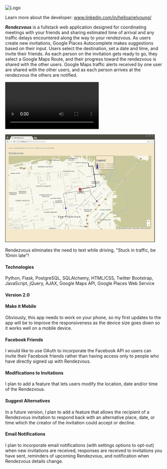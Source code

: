 ![Logo](https://github.com/helloarielyoung/rendezvous/blob/master/static/img/LOGO.JPG)

Learn more about the developer:  www.linkedin.com/in/helloarielyoung/

**_Rendezvous_** is a fullstack web application designed for coordinating meetings with your friends and sharing estimated time of arrival and any traffic delays encountered along the way to your rendezvous.  As users create new invitations, Google Places Autocomplete makes suggestions based on their input.  Users select the destination, set a date and time, and invite their friends.  As each person on the invitation gets ready to go, they select a Google Maps Route, and their progress toward the rendezvous is shared with the other users.  Google Maps traffic alerts received by one user are shared with the other users, and as each person arrives at the rendezvous the others are notified.

![RendezvousUserProfile](https://github.com/helloarielyoung/rendezvous/blob/master/static/img/Rendezvous_user_profile.mp4)

![RendezvousGif](/static/img/Rendezvous_gif.gif)

Rendezvous eliminates the need to text while driving, "Stuck in traffic, be 10min late"!

#### Technologies
Python, Flask, PostgreSQL, SQLAlchemy, HTML/CSS, Twitter Bootstrap, JavaScript, jQuery,  AJAX, Google Maps API, Google Places Web Service

#### Version 2.0

#### Make it Mobile
Obviously, this app needs to work on your phone, so my first updates to the app will be to improve the responsiveness as the device size goes down so it works well on a mobile device.

#### Facebook Friends
I would like to use OAuth to incorporate the Facebook API so users can invite their Facebook friends rather than having access only to people who have directly signed up with Rendezvous.

#### Modifications to Invitations
I plan to add a feature that lets users modify the location, date and/or time of the Rendezvous.

#### Suggest Alternatives
In a future version, I plan to add a feature that allows the recipient of a Rendezvous invitation to respond back with an alternative place, date, or time which the creator of the invitation could accept or decline.

#### Email Notifications
I plan to incorporate email notifications (with settings options to opt-out) when new invitations are received, responses are received to invitations you have sent, reminders of upcoming Rendezvous, and notification when Rendezvous details change.